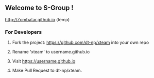 ## Welcome to S-Group ! 

http://Zombatar.github.io (temp)

### For Developers 

1. Fork the project: https://github.com/dt-np/xteam into your own repo

2. Rename 'xteam' to username.github.io 

3. Visit https://username.github.io 

4. Make Pull Request to dt-np/xteam. 


